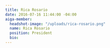 ```yaml
---
title: Rica Rosario
date: 2016-07-16 11:44:00 -04:00
aiga-member:
  headshot-image: "/uploads/rica-rosario.png"
  name: Rica Rosario
  position: President
  bio: 
---
```


